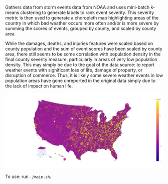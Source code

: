 Gathers data from storm events data from NOAA and uses mini-batch k-means clustering to generate labels to rank event severity. This severity metric is then used to generate a choropleth map highlighting areas of the country in which bad weather occurs more often and/or is more severe by summing the scores of events, grouped by county, and scaled by county area.

While the damages, deaths, and injuries features were scaled based on county population and the sum of event scores have been scaled by county area, there still seems to be some correlation with population density in the final county severity measure, particularly in areas of very low population density. This may simply be due to the goal of the data source: to report weather events with significant loss of life, damage of property, or disruption of commerce. Thus, it is likely some severe weather events in low population areas have gone unreported in the original data simply due to the lack of impact on human life.

![](https://github.com/VioletteVanadium/severe_weather_history_chloropleth/blob/master/map.png)

To use: run <code>./main.sh</code>.
